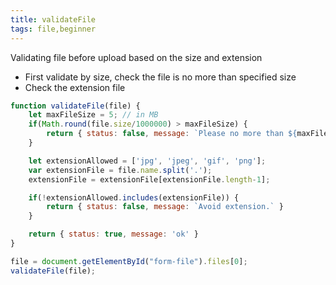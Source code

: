 ```yaml
---
title: validateFile
tags: file,beginner
---
```


Validating file before upload based on the size and extension

- First validate by size, check the file is no more than specified size
- Check the extension file

```js
function validateFile(file) {
    let maxFileSize = 5; // in MB
    if(Math.round(file.size/1000000) > maxFileSize) {
        return { status: false, message: `Please no more than ${maxFileSize}MB.` }
    }

    let extensionAllowed = ['jpg', 'jpeg', 'gif', 'png'];
    var extensionFile = file.name.split('.');
    extensionFile = extensionFile[extensionFile.length-1];

    if(!extensionAllowed.includes(extensionFile)) {
        return { status: false, message: `Avoid extension.` }
    }

    return { status: true, message: 'ok' }
}
```

```js
file = document.getElementById("form-file").files[0];
validateFile(file);
```
